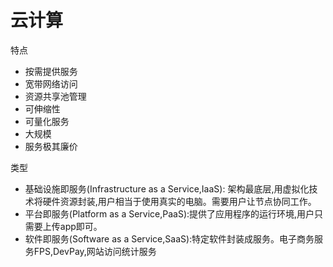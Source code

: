 # 云计算
特点
+ 按需提供服务
+ 宽带网络访问
+ 资源共享池管理
+ 可伸缩性
+ 可量化服务
+ 大规模
+ 服务极其廉价

类型
+ 基础设施即服务(Infrastructure as a Service,IaaS):
架构最底层,用虚拟化技术将硬件资源封装,用户相当于使用真实的电脑。需要用户让节点协同工作。
+ 平台即服务(Platform as a Service,PaaS):提供了应用程序的运行环境,用户只需要上传app即可。
+ 软件即服务(Software as a Service,SaaS):特定软件封装成服务。电子商务服务FPS,DevPay,网站访问统计服务
